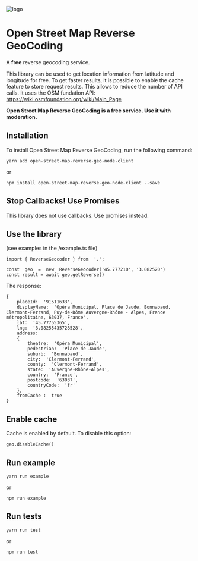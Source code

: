 
![logo](https://image.ibb.co/n0gFJp/Sans_titre.png)

  

# Open Street Map Reverse GeoCoding

A **free** reverse geocoding service.

This library can be used to get location information from latitude and longitude for free. To get faster results, it is possible to enable the cache feature to store request results. This allows to reduce the number of API calls. It uses the OSM fundation API: https://wiki.osmfoundation.org/wiki/Main_Page

**Open Street Map Reverse GeoCoding is a free service. Use it with moderation.**

 ## Installation
 
To install Open Street Map Reverse GeoCoding, run the following command:

    yarn add open-street-map-reverse-geo-node-client

or

    npm install open-street-map-reverse-geo-node-client --save

## Stop Callbacks! Use Promises

This library does not use callbacks. Use promises instead.

## Use the library
(see examples in the /example.ts file)
 
    import { ReverseGeocoder } from  '.';
    
    const  geo  =  new  ReverseGeocoder('45.777210', '3.082520')
    const result = await geo.getReverse()

The response:

    {
	    placeId:  '91511633',
	    displayName:  'Opéra Municipal, Place de Jaude, Bonnabaud, Clermont-Ferrand, Puy-de-Dôme Auvergne-Rhône - Alpes, France métropolitaine, 63037, France',
	    lat:  '45.77755365',
	    lng:  '3.08255435728528',
	    address:
	    { 
		    theatre:  'Opéra Municipal',
		    pedestrian:  'Place de Jaude',
		    suburb:  'Bonnabaud',
		    city:  'Clermont-Ferrand',
		    county:  'Clermont-Ferrand',
		    state:  'Auvergne-Rhône-Alpes',
		    country:  'France',
		    postcode:  '63037',
		    countryCode:  'fr'
	    },
	    fromCache :  true
    }

## Enable cache
Cache is enabled by default.
To disable this option:

    geo.disableCache()

## Run example

    yarn run example

or

    npm run example

## Run tests

    yarn run test

or

    npm run test
